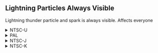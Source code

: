 ## Lightning Particles Always Visible

Lightning thunder particle and spark is always visible. Affects everyone

<details>
<summary>NTSC-U</summary>

```powerpc
04699AA8 60000000
04699AB0 60000000
046997C0 60000000
```
</details>

<details>
<summary>PAL</summary>

```powerpc
0469DF30 60000000
0469DF38 60000000
0469DC48 60000000
```
</details>

<details>
<summary>NTSC-J</summary>

```powerpc
0469D59C 60000000
0469D5A4 60000000
0469D2B4 60000000
```
</details>

<details>
<summary>NTSC-K</summary>

```powerpc
0468C2D8 60000000
0468C2E0 60000000
0468BFF0 60000000
```
</details>